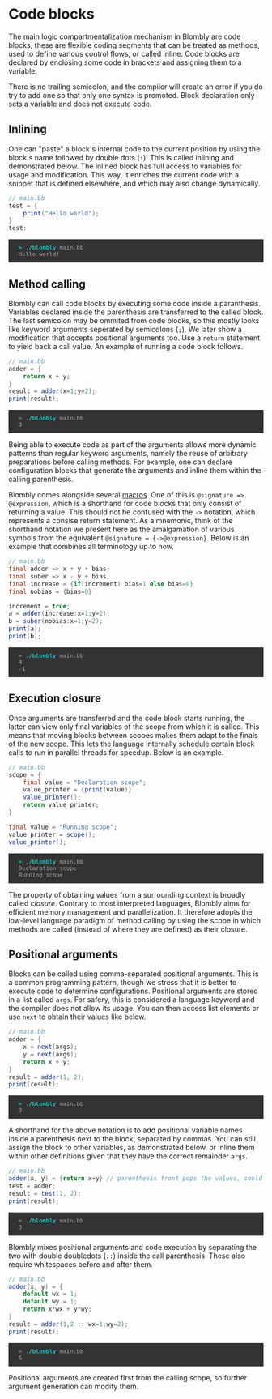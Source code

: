 # Code blocks

The main logic compartmentalization mechanism in Blombly are code blocks; these are flexible coding segments that can be treated as methods, 
used to define various control flows, or called inline. 
Code blocks are declared by enclosing some code in brackets and assigning them to a variable. 

There is no trailing semicolon, and the compiler will create an error if you do try to add one so that only one syntax is promoted. 
Block declaration only sets a variable and does not execute code.


## Inlining

One can "paste" a block's internal code to the current position by using the block's name followed by double dots (`:`). 
This is called inlining and demonstrated below. The inlined block has full access to variables for usage and modification. 
This way, it enriches the current code with a snippet that is defined elsewhere, and which may also change dynamically.

```java
// main.bb
test = {
    print("Hello world"); 
} 
test:
```

<pre style="font-size: 80%;background-color: #333; color: #AAA; padding: 10px 20px;">
<span style="color: cyan;">> ./blombly</span> main.bb
Hello world!
</pre>


## Method calling

Blombly can call code blocks by executing some code inside a paranthesis. Variables
declared inside the parenthesis are transferred to the called block. 
The last semicolon may be ommited from code blocks,
so this mostly looks like keyword arguments seperated by semicolons (`;`). 
We later show a modification that accepts positional arguments too.
Use a `return` statement to yield back a call value. An example of running 
a code block follows.

```java 
// main.bb
adder = {
    return x + y;
}
result = adder(x=1;y=2); 
print(result);
```

<pre style="font-size: 80%;background-color: #333; color: #AAA; padding: 10px 20px;">
> <span style="color: cyan;">./blombly</span> main.bb
3
</pre>

Being able to execute code as part of the arguments allows more
dynamic patterns than regular keyword arguments, namely the reuse
of arbitrary preparations before calling methods. For example, one
can declare configuration blocks that generate the arguments 
and inline them within the calling parenthesis.


Blombly comes alongside several [macros](../advanced/preprocessor.md). 
One of this is `@signature => @expression`, which is a shorthand for code blocks that only consist of returning a value.
This should not be confused with the `->` notation, which represents a consise return statement. 
As a mnemonic, think of the shorthand notation we present here
as the amalgamation of various symbols from the equivalent `@signature = {->@expression}`.
Below is an example that combines all terminology up to now.


```java
// main.bb
final adder => x + y + bias;
final suber => x - y + bias;
final increase = {if(increment) bias=1 else bias=0}
final nobias = {bias=0}

increment = true;
a = adder(increase:x=1;y=2);
b = suber(nobias:x=1;y=2);
print(a);
print(b);
```

<pre style="font-size: 80%;background-color: #333; color: #AAA; padding: 10px 20px;">
> <span style="color: cyan;">./blombly</span> main.bb
4
-1
</pre>

## Execution closure

Once arguments are transferred and the code block starts running, the latter can view only final
variables of the scope from which it is called. This means that moving blocks between scopes
makes them adapt to the finals of the new scope. This lets the language internally
schedule certain block calls to run in parallel threads for speedup. Below is an example.

```java
// main.bb
scope = {
    final value = "Declaration scope";
    value_printer = {print(value)}
    value_printer();
    return value_printer;
}

final value = "Running scope";
value_printer = scope();
value_printer();
```

<pre style="font-size: 80%;background-color: #333; color: #AAA; padding: 10px 20px;">
<span style="color: cyan;">> ./blombly</span> main.bb
Declaration scope
Running scope
</pre>

The property of obtaining values from a surrounding context is broadly called *closure*.
Contrary to most interpreted languages, Blombly aims for efficient memory management
and parallelization. It therefore adopts the low-level language paradigm of method 
calling by using the scope in which methods are called (instead of where they are defined)
as their closure.


## Positional arguments

Blocks can be called using comma-separated positional arguments. 
This is a common programming pattern, 
though we stress that it is better to execute code to determine configurations. 
Positional arguments are stored in a list called `args`. For safery, 
this is considered a language keyword and the compiler does not allow its usage.
You can then access list elements or use `next` to obtain their values like below.

```java
// main.bb
adder = { 
    x = next(args); 
    y = next(args); 
    return x + y; 
}
result = adder(1, 2); 
print(result);
```

<pre style="font-size: 80%;background-color: #333; color: #AAA; padding: 10px 20px;">
<span style="color: cyan;">> ./blombly</span> main.bb
3
</pre>

A shorthand for the above notation is to add positional variable names inside a parenthesis next to the block, 
separated by commas. You can still assign the block to other variables, as demonstrated below, or inline them
within other definitions given that they have the correct remainder `args`.

```java
// main.bb
adder(x, y) = {return x+y} // parenthesis front-pops the values, could also write `adder(x,y)=>x+y;`
test = adder;
result = test(1, 2);
print(result);
```

<pre style="font-size: 80%;background-color: #333; color: #AAA; padding: 10px 20px;">
> <span style="color: cyan;">./blombly</span> main.bb
3
</pre>


Blombly mixes positional arguments and code execution by separating the two with double doubledots 
(`::`) inside the call parenthesis. These also require whitespaces before and after them.

```java
// main.bb
adder(x, y) = {
    default wx = 1; 
    default wy = 1; 
    return x*wx + y*wy;
}
result = adder(1,2 :: wx=1;wy=2); 
print(result);
```

<pre style="font-size: 80%;background-color: #333; color: #AAA; padding: 10px 20px;">
> <span style="color: cyan;">./blombly</span> main.bb
5
</pre>

Positional arguments are created first from the calling scope, so further argument generation can modify them.

